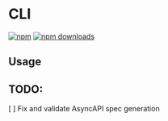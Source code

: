 # CLI

[![npm](https://img.shields.io/npm/v/@ws-asyncapi/cli?logo=npm&style=flat&labelColor=000&color=3b82f6)](https://www.npmjs.org/package/@ws-asyncapi/cli)
[![npm downloads](https://img.shields.io/npm/dw/@ws-asyncapi/cli?logo=npm&style=flat&labelColor=000&color=3b82f6)](https://www.npmjs.org/package/@ws-asyncapi/cli)

## Usage

## TODO:

[ ] Fix and validate AsyncAPI spec generation
